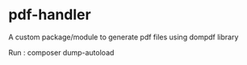 # pdf-handler
A custom package/module to generate pdf files using dompdf library

Run : composer dump-autoload